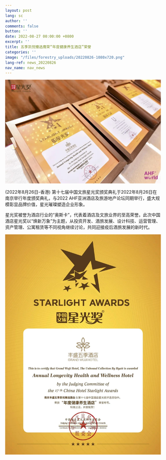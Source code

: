 ```yaml
---
layout: post
lang: sc
author: ''
comments: false
button: ''
date: 2022-08-27 00:00:00 +0800
excerpt: ''
title: 五季凯悦臻选膺荣“年度健康养生酒店”荣誉
categories: ''
image: "/files/forestry_uploads/20220826-1080x720.png"
lang-ref: news_20220826
nav_name: nav_news
---
```

![](/files/forestry_uploads/20220826-1080x720.png)

(2022年8月26日-香港) 第十七届中国文旅星光奖颁奖典礼于2022年8月26日在南京举行年度颁奖典礼，与2022 AHF亚洲酒店及旅游地产论坛同期举行，盛大规模彰显品牌价值，星光璀璨塑造企业形象。

星光奖被誉为酒店行业的“奥斯卡”，代表着酒店及文旅业界的至高荣誉。此次中国酒店星光奖以“焕新万象”为主题，从投资开发、酒旅发展、设计科技、运营管理、资产管理、公寓租赁等不同视角继续讨论，共同迎接疫后酒旅发展的新时代。

![](/files/forestry_uploads/20220826-1080x1527.png)